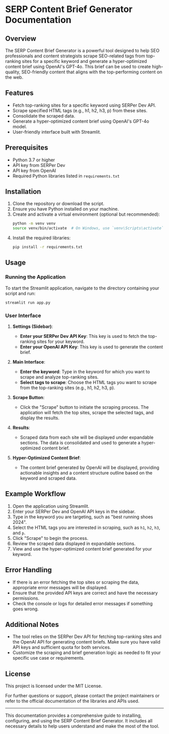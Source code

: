 # SERP Content Brief Generator Documentation

## Overview
The SERP Content Brief Generator is a powerful tool designed to help SEO professionals and content strategists scrape SEO-related tags from top-ranking sites for a specific keyword and generate a hyper-optimized content brief using OpenAI's GPT-4o. This brief can be used to create high-quality, SEO-friendly content that aligns with the top-performing content on the web.

## Features
- Fetch top-ranking sites for a specific keyword using SERPer Dev API.
- Scrape specified HTML tags (e.g., h1, h2, h3, p) from these sites.
- Consolidate the scraped data.
- Generate a hyper-optimized content brief using OpenAI's GPT-4o model.
- User-friendly interface built with Streamlit.

## Prerequisites
- Python 3.7 or higher
- API key from SERPer Dev
- API key from OpenAI
- Required Python libraries listed in `requirements.txt`

## Installation
1. Clone the repository or download the script.
2. Ensure you have Python installed on your machine.
3. Create and activate a virtual environment (optional but recommended):
   ```bash
   python -m venv venv
   source venv/bin/activate  # On Windows, use `venv\Scripts\activate`
   ```
4. Install the required libraries:
   ```bash
   pip install -r requirements.txt
   ```

## Usage

### Running the Application
To start the Streamlit application, navigate to the directory containing your script and run:
```bash
streamlit run app.py
```

### User Interface
1. **Settings (Sidebar)**:
   - **Enter your SERPer Dev API Key**: This key is used to fetch the top-ranking sites for your keyword.
   - **Enter your OpenAI API Key**: This key is used to generate the content brief.

2. **Main Interface**:
   - **Enter the keyword**: Type in the keyword for which you want to scrape and analyze top-ranking sites.
   - **Select tags to scrape**: Choose the HTML tags you want to scrape from the top-ranking sites (e.g., h1, h2, h3, p).

3. **Scrape Button**:
   - Click the "Scrape" button to initiate the scraping process. The application will fetch the top sites, scrape the selected tags, and display the results.

4. **Results**:
   - Scraped data from each site will be displayed under expandable sections. The data is consolidated and used to generate a hyper-optimized content brief.

5. **Hyper-Optimized Content Brief**:
   - The content brief generated by OpenAI will be displayed, providing actionable insights and a content structure outline based on the keyword and scraped data.

## Example Workflow
1. Open the application using Streamlit.
2. Enter your SERPer Dev and OpenAI API keys in the sidebar.
3. Type in the keyword you are targeting, such as "best running shoes 2024".
4. Select the HTML tags you are interested in scraping, such as `h1`, `h2`, `h3`, and `p`.
5. Click "Scrape" to begin the process.
6. Review the scraped data displayed in expandable sections.
7. View and use the hyper-optimized content brief generated for your keyword.

## Error Handling
- If there is an error fetching the top sites or scraping the data, appropriate error messages will be displayed.
- Ensure that the provided API keys are correct and have the necessary permissions.
- Check the console or logs for detailed error messages if something goes wrong.

## Additional Notes
- The tool relies on the SERPer Dev API for fetching top-ranking sites and the OpenAI API for generating content briefs. Make sure you have valid API keys and sufficient quota for both services.
- Customize the scraping and brief generation logic as needed to fit your specific use case or requirements.

## License
This project is licensed under the MIT License.

For further questions or support, please contact the project maintainers or refer to the official documentation of the libraries and APIs used.

---

This documentation provides a comprehensive guide to installing, configuring, and using the SERP Content Brief Generator. It includes all necessary details to help users understand and make the most of the tool.

